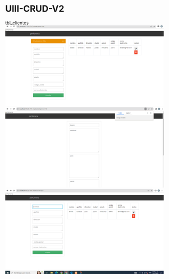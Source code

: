 # UIII-CRUD-V2
tbl_clientes
![](https://github.com/Dereck1016/UIII-CRUD-V2/blob/48bd658ee4c618ef855e0320f50126c9c510d59c/images/Captura%20de%20pantalla%202023-11-13%20132013.png)
![](https://github.com/Dereck1016/UIII-CRUD-V2/blob/7874820d9550f02660d56d28c70411096a5b7cfd/images/Captura%20de%20pantalla%202023-11-13%20132117.png)
![](https://github.com/Dereck1016/UIII-CRUD-V2/blob/dd1ec36a05b9cf52f9cfbb0c4aa1e32ac5415be6/images/Captura%20de%20pantalla%202023-11-13%20132145.png)

